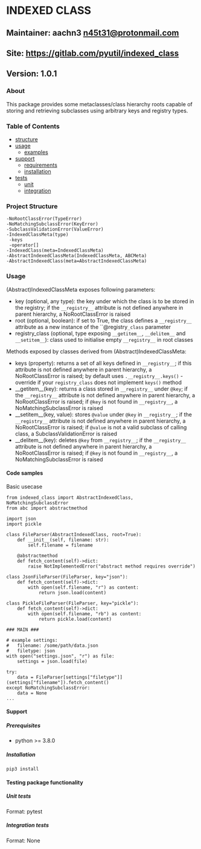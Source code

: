 # INDEXED CLASS

## Maintainer: aachn3 <n45t31@protonmail.com>
## Site: <https://gitlab.com/pyutil/indexed_class>
## Version: 1.0.1

### About

This package provides some metaclasses/class hierarchy roots capable of storing and
retrieving subclasses using arbitrary keys and registry types.

### Table of Contents

- [structure](#project-structure)
- [usage](#usage)
  - [examples](#code-samples)
- [support](#support)
  - [requirements](#prerequisites)
  - [installation](#installation)
- [tests](#testing-package-functionality)
  - [unit](#unit-tests)
  - [integration](#integration-tests)
  

### Project Structure

```
-NoRootClassError(TypeError)
-NoMatchingSubclassError(KeyError)
-SubclassValidationError(ValueError)
-IndexedClassMeta(type)
 -keys
 -operator[]
-IndexedClass(meta=IndexedClassMeta)
-AbstractIndexedClassMeta(IndexedClassMeta, ABCMeta)
-AbstractIndexedClass(meta=AbstractIndexedClassMeta)
```

### Usage

(Abstract)IndexedClassMeta exposes following parameters:
- key (optional, any type): the key under which the class is to be stored in the registry; 
  if the `__registry__` attribute is not defined anywhere in parent  hierarchy, a NoRootClassError 
  is raised
- root (optional, boolean): if set to True, the class defines a `__registry__` attribute as a new 
  instance of the ``@registry`_class` parameter
- registry\_class (optional, type exposing `__getitem__`, `__delitem__` and `__setitem__`): class
  used to initialise empty `__registry__` in root classes

Methods exposed by classes derived from (Abstract)IndexedClassMeta:
- keys (property): returns a set of all keys defined in `__registry__`; if this attribute is not
  defined anywhere in parent hierarchy, a NoRootClassError is raised; by default uses 
  `.__registry__.keys()` - override if your `registry_class` does not implement `keys()` method
- \_\_getitem\_\_(key): returns a class stored in `__registry__` under `@key`; if the `__registry__`
  attribute is not defined anywhere in parent hierarchy, a NoRootClassError is raised; if `@key` is
  not found in `__registry__`, a NoMatchingSubclassError is raised
- \_\_setitem\_\_(key, value): stores `@value` under `@key` in `__registry__`; if the `__registry__`
  attribute is not defined anywhere in parent hierarchy, a NoRootClassError is raised; if `@value`
  is not a valid subclass of calling class, a SubclassValidationError is raised
- \_\_delitem\_\_(key): deletes `@key` from `__registry__`; if the `__registry__` attribute is not
  defined anywhere in parent hierarchy, a NoRootClassError is raised; if `@key` is not found in
  `__registry__`, a NoMatchingSubclassError is raised

#### Code samples

Basic usecase

```python3
from indexed_class import AbstractIndexedClass, NoMatchingSubclassError
from abc import abstractmethod

import json
import pickle

class FileParser(AbstractIndexedClass, root=True):
    def __init__(self, filename: str):
        self.filename = filename

    @abstractmethod
    def fetch_content(self)->dict:
        raise NotImplementedError("abstract method requires override")

class JsonFileParser(FileParser, key="json"):
    def fetch_content(self)->dict:
        with open(self.filename, "r") as content:
            return json.load(content)

class PickleFileParser(FileParser, key="pickle"):
    def fetch_content(self)->dict:
        with open(self.filename, "rb") as content:
            return pickle.load(content)

### MAIN ###

# example settings:
#   filename: /some/path/data.json
#   filetype: json
with open("settings.json", "r") as file:
    settings = json.load(file)

try:
    data = FileParser[settings["filetype"]](settings["filename"]).fetch_content()
except NoMatchingSubclassError:
    data = None
...
```

#### Support

##### Prerequisites
- python >= 3.8.0

##### Installation
`pip3 install `

#### Testing package functionality

##### Unit tests

Format: pytest

##### Integration tests

Format: None
